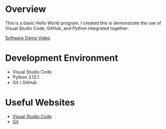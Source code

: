 # Overview

This is a basic Hello World program. I created this is demonstrate the use of Visual Studio Code, GitHub, and Python integrated together. 

[Software Demo Video](https://youtu.be/S7DJPhldnsQ)

# Development Environment

* Visual Studio Code
* Python 3.13.1
* Git / GitHub

# Useful Websites

* [Visual Studio Code](https://code.visualstudio.com/download)
* [Git](https://git-scm.com/downloads)